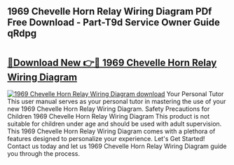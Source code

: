 ## 1969 Chevelle Horn Relay Wiring Diagram PDf Free Download - Part-T9d Service Owner Guide qRdpg

# <h2><a href="http://dfjo7g.blite.top/?on=1969+Chevelle+Horn+Relay+Wiring+Diagram">🔗Download New 👉🔴 1969 Chevelle Horn Relay Wiring Diagram</a></h2>

[![1969 Chevelle Horn Relay Wiring Diagram download](https://i.imgur.com/lujVjoI.png)](http://dfjo7g.blite.top/?on=1969+Chevelle+Horn+Relay+Wiring+Diagram)
Your Personal Tutor This user manual serves as your personal tutor in mastering the use of your new 1969 Chevelle Horn Relay Wiring Diagram. Safety Precautions for Children 1969 Chevelle Horn Relay Wiring Diagram This product is not suitable for children under age and should be used with adult supervision. This 1969 Chevelle Horn Relay Wiring Diagram comes with a plethora of features designed to personalize your experience. Let's Get Started! Contact us today and let us 1969 Chevelle Horn Relay Wiring Diagram guide you through the process.
